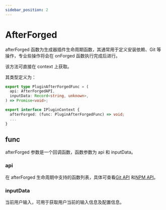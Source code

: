 ```yaml
---
sidebar_position: 2
---
```


# AfterForged

afterForged 函数为生成器插件生命周期函数，其通常用于定义安装依赖、Git 等操作，专业些操作将会在 onForged 函数执行完成后进行。

该方法可直接在 context 上获取。

其类型定义为：

```ts
export type PluginAfterForgedFunc = (
  api: AfterForgedAPI,
  inputData: Record<string, unknown>,
) => Promise<void>;

export interface IPluginContext {
  afterForged: (func: PluginAfterForgedFunc) => void;
  ...
}
```

## func

afterForged 参数是一个回调函数，函数参数为 api 和 inputData。

### api

在 afterForged 生命周期中支持的函数列表，具体可查看[Git API](/docs/apis/generator/plugin/git/isInGitRepo) 和[NPM API](/docs/apis/generator/plugin/npm/install)。

### inputData

当前用户输入，可用于获取用户当前的输入信息及配置信息。
